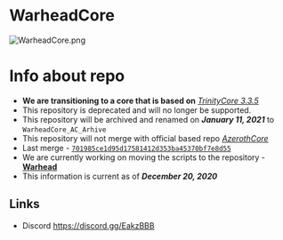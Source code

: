 # WarheadCore
![WarheadCore.png](https://user-images.githubusercontent.com/2656715/56915466-3f037600-6abf-11e9-8965-d79328e40953.jpg)

# Info about repo
- **We are transitioning to a core that is based on** [*TrinityCore 3.3.5*](https://github.com/TrinityCore/TrinityCore/tree/3.3.5)
- This repository is deprecated and will no longer be supported.
- This repository will be archived and renamed on ***January 11, 2021*** to `WarheadCore_AC_Arhive`
- This repository will not merge with official based repo [*AzerothCore*](https://github.com/azerothcore/azerothcore-wotlk)
- Last merge - [`701985ce1d95d17581412d353ba45370bf7e8d55`](https://github.com/WarheadCore/WarheadCore/commit/701985ce1d95d17581412d353ba45370bf7e8d55)
- We are currently working on moving the scripts to the repository - [**Warhead**](https://github.com/WarheadCore/Warhead)
- This information is current as of ***December 20, 2020***

## Links
- Discord https://discord.gg/EakzBBB

